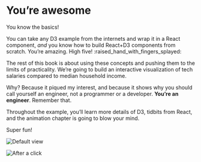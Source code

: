 
# You’re awesome

You know the basics\!

You can take any D3 example from the internets and wrap it in a React
component, *and* you know how to build React+D3 components from scratch.
You’re amazing. High five\! :raised\_hand\_with\_fingers\_splayed:

The rest of this book is about using these concepts and pushing them to
the limits of practicality. We’re going to build an interactive
visualization of tech salaries compared to median household income.

Why? Because it piqued my interest, and because it shows why you should
call yourself an engineer, not a programmer or a developer. **You’re an
engineer**. Remember that.

Throughout the example, you’ll learn more details of D3, tidbits from
React, and the animation chapter is going to blow your mind.

Super fun\!

![Default
view](https://raw.githubusercontent.com/Swizec/react-d3js-es6-ebook/2018-version/manuscript/resources/images/es6v2/full-dataviz.png)

![After a
click](https://raw.githubusercontent.com/Swizec/react-d3js-es6-ebook/2018-version/manuscript/resources/images/es6v2/interaction-dataviz.png)
